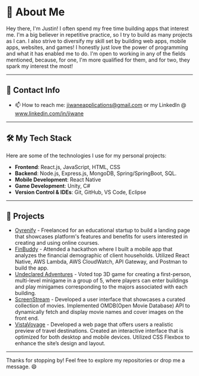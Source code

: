 # 🌟 About Me

Hey there, I'm Justin! I often spend my free time building apps that interest me. I'm a big believer in repetitive practice, so I try to build as many projects as I can. I also strive to diversify my skill set by building web apps, mobile apps, websites, and games! I honestly just love the power of programming and what it has enabled me to do. I'm open to working in any of the fields mentioned, because, for one, I'm more qualified for them, and for two, they spark my interest the most!

---

## 🌟 Contact Info

- 📫 How to reach me: jiwaneapplications@gmail.com or my LinkedIn @ www.linkedin.com/in/jiwane

---

## 🛠️ My Tech Stack

Here are some of the technologies I use for my personal projects:

- **Frontend**: React.js, JavaScript, HTML, CSS
- **Backend**: Node.js, Express.js, MongoDB, Spring/SpringBoot, SQL. 
- **Mobile Development**: React Native
- **Game Development**: Unity, C#
- **Version Control & IDEs**: Git, GitHub, VS Code, Eclipse
  
---

## 💼 Projects 

- [Oyrenify](https://oyrenify.org/) - Freelanced for an educational startup to build a landing page that showcases platform's features and benefits for users interested in creating and using online courses.
- [FinBuddy](https://github.com/ijustin125i/FinBuddy.git) - Attended a hackathon where I built a mobile app that analyzes the financial demographic of client households. Utilized React Native, AWS Lambda, AWS CloudWatch, API Gateway, and Postman to build the app. 
- [Undeclared Adventures](https://github.com/ijustin125i/UndeclaredAdventures) - Voted top 3D game for creating a first-person, multi-level minigame in a group of 5, where players can enter buildings and play minigames corresponding to the majors associated with each building.
- [ScreenStream](https://github.com/ijustin125i/ScreenStream.git) - Developed a user interface that showcases a curated collection of movies. Implemented OMDB(Open Movie Database) API to dynamically fetch and display movie names and cover images on the front end.
- [VistaVoyage](https://github.com/ijustin125i/VistaVoyage.git) - Developed a web page that offers users a realistic preview of travel destinations. Created an interactive interface that is optimized for both desktop and mobile devices. Utilized CSS Flexbox to enhance the site’s design and layout.

---

Thanks for stopping by! Feel free to explore my repositories or drop me a message. 😄
